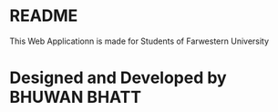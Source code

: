 # README

This Web Applicationn is made for Students of Farwestern University 

# Designed and Developed by BHUWAN BHATT 
